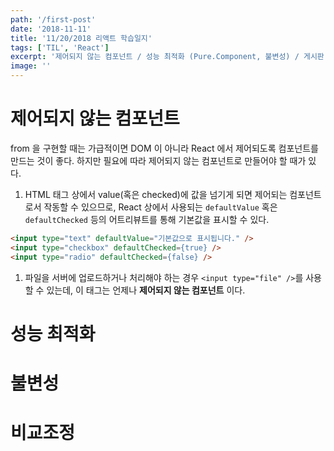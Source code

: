 ```yaml
---
path: '/first-post'
date: '2018-11-11'
title: '11/20/2018 리액트 학습일지'
tags: ['TIL', 'React']
excerpt: '제어되지 않는 컴포넌트 / 성능 최적화 (Pure.Component, 불변성) / 게시판 만들기 실습'
image: ''
---
```


# 제어되지 않는 컴포넌트

from 을 구현할 때는 가급적이면 DOM 이 아니라 React 에서 제어되도록 컴포넌트를 만드는 것이 좋다. 하지만 필요에 따라 제어되지 않는 컴포넌트로 만들어야 할 때가 있다.

1. HTML 태그 상에서 value(혹은 checked)에 값을 넘기게 되면 제어되는 컴포넌트로서 작동할 수 있으므로, React 상에서 사용되는 `defaultValue` 혹은 `defaultChecked` 등의 어트리뷰트를 통해 기본값을 표시할 수 있다.

```html
<input type="text" defaultValue="기본값으로 표시됩니다." />
<input type="checkbox" defaultChecked={true} />
<input type="radio" defaultChecked={false} />
```

1. 파일을 서버에 업로드하거나 처리해야 하는 경우 `<input type="file" />`를 사용할 수 있는데, 이 태그는 언제나 **제어되지 않는 컴포넌트** 이다.

# 성능 최적화

# 불변성

# 비교조정
